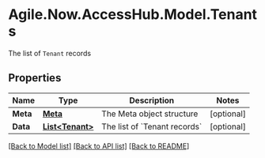 # Agile.Now.AccessHub.Model.Tenants
The list of `Tenant` records

## Properties

Name | Type | Description | Notes
------------ | ------------- | ------------- | -------------
**Meta** | [**Meta**](Meta.md) | The Meta object structure | [optional] 
**Data** | [**List&lt;Tenant&gt;**](Tenant.md) | The list of &#x60;Tenant records&#x60; | [optional] 

[[Back to Model list]](../README.md#documentation-for-models) [[Back to API list]](../README.md#documentation-for-api-endpoints) [[Back to README]](../README.md)


